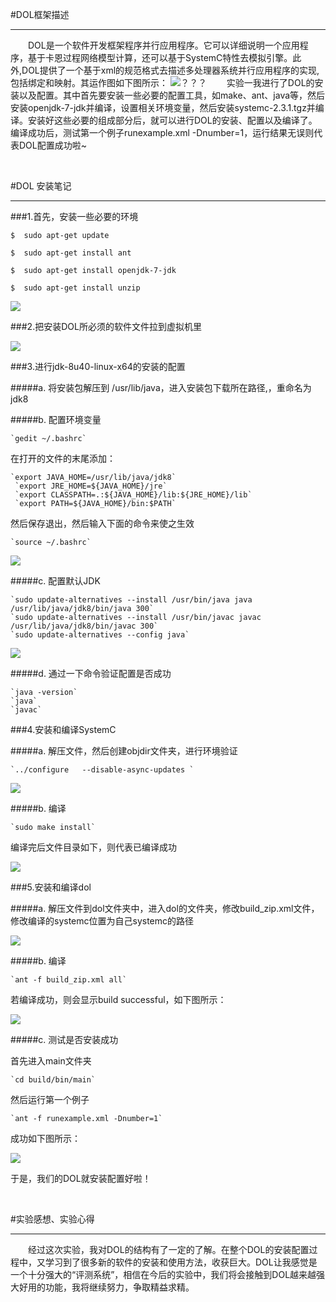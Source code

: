 #DOL框架描述

----------
　　DOL是一个软件开发框架程序并行应用程序。它可以详细说明一个应用程序，基于卡恩过程网络模型计算，还可以基于SystemC特性去模拟引擎。此外,DOL提供了一个基于xml的规范格式去描述多处理器系统并行应用程序的实现,包括绑定和映射。其运作图如下图所示：
![？？？](http://b177.photo.store.qq.com/psb?/V11uwP4a2cS7Cz/rDnwIAS7b1qJeNtgscnFSJFmLcTavEdBwOckGL5TyuI!/b/dLEAAAAAAAAA&bo=8QMqAvEDKgIDCSw!&rf=viewer_4)
　　实验一我进行了DOL的安装以及配置。其中首先要安装一些必要的配置工具，如make、ant、java等，然后安装openjdk-7-jdk并编译，设置相关环境变量，然后安装systemc-2.3.1.tgz并编译。安装好这些必要的组成部分后，就可以进行DOL的安装、配置以及编译了。编译成功后，测试第一个例子runexample.xml -Dnumber=1，运行结果无误则代表DOL配置成功啦~

<br />

#DOL 安装笔记

----------
###1.首先，安装一些必要的环境


`$	sudo apt-get update`

`$	sudo apt-get install ant`

`$ 	sudo apt-get install openjdk-7-jdk`

`$	sudo apt-get install unzip`

![](http://a1.qpic.cn/psb?/V11uwP4a2cS7Cz/YB9wsjYOnO*Y0kLOYrMjK1NCOOWJeyHgpOivOeqso6A!/b/dOEAAAAAAAAA&bo=swLNAQAAAAADB18!&rf=viewer_4)

###2.把安装DOL所必须的软件文件拉到虚拟机里

![](http://a1.qpic.cn/psb?/V11uwP4a2cS7Cz/3d0aZR0vGYSr144tLc*Pd2NWG1p6SvMWHAqMCX.iE0U!/b/dLEAAAAAAAAA&bo=LAGhACwBoQADCSw!&rf=viewer_4)

###3.进行jdk-8u40-linux-x64的安装的配置

#####a. 将安装包解压到 /usr/lib/java，进入安装包下载所在路径,，重命名为jdk8

#####b. 配置环境变量

    `gedit ~/.bashrc`

   在打开的文件的末尾添加：

    `export JAVA_HOME=/usr/lib/java/jdk8`
     `export JRE_HOME=${JAVA_HOME}/jre`
     `export CLASSPATH=.:${JAVA_HOME}/lib:${JRE_HOME}/lib`
     `export PATH=${JAVA_HOME}/bin:$PATH`

   然后保存退出，然后输入下面的命令来使之生效

    `source ~/.bashrc`

![](http://a2.qpic.cn/psb?/V11uwP4a2cS7Cz/qWDIy9zczRgiKowhF3SfGBmIEq7YXupJxKEnSiOpQuE!/b/dLIAAAAAAAAA&bo=8gFYAPIBWAADACU!&rf=viewer_4)

#####c. 配置默认JDK

    `sudo update-alternatives --install /usr/bin/java java /usr/lib/java/jdk8/bin/java 300`
    `sudo update-alternatives --install /usr/bin/javac javac /usr/lib/java/jdk8/bin/javac 300`
    `sudo update-alternatives --config java`

![](http://a1.qpic.cn/psb?/V11uwP4a2cS7Cz/EGwVnjl3LoniqC1SqE2kmB1XETrzIASfb1hOz9w*vLQ!/b/dP8AAAAAAAAA&bo=3gJYAd4CWAEDACU!&rf=viewer_4)

#####d. 通过一下命令验证配置是否成功

    `java -version`  
    `java`  
    `javac`

###4.安装和编译SystemC

#####a. 解压文件，然后创建objdir文件夹，进行环境验证

    `../configure	--disable-async-updates	`

![](http://a1.qpic.cn/psb?/V11uwP4a2cS7Cz/GOh3M8UUd9C*bOhWAorja2rPLlZjdFFYsZg*zET2M*Q!/b/dPYAAAAAAAAA&bo=eALbAXgC2wEDACU!&rf=viewer_4)

#####b. 编译

    `sudo make install`

   编译完后文件目录如下，则代表已编译成功

![](http://a3.qpic.cn/psb?/V11uwP4a2cS7Cz/NbTBO.t4KmsnfBsbF3X6PSxGGWrfdqDeYUROILvlUd8!/b/dLAAAAAAAAAA&bo=dQJHAHUCRwADACU!&rf=viewer_4)

###5.安装和编译dol

#####a. 解压文件到dol文件夹中，进入dol的文件夹，修改build_zip.xml文件，修改编译的systemc位置为自己systemc的路径

![](http://a3.qpic.cn/psb?/V11uwP4a2cS7Cz/CN*89kHtotCd5EDQX8Vrii08cBbrzLz30jblyjc0tQ4!/b/dPgAAAAAAAAA&bo=0wJHANMCRwADACU!&rf=viewer_4)

#####b. 编译

    `ant -f build_zip.xml all`   

   若编译成功，则会显示build successful，如下图所示：

![](http://a3.qpic.cn/psb?/V11uwP4a2cS7Cz/JTyqSq3YEjj3eStnseZa.PbHg.tg6uBcibGG5rxBeYk!/b/dOMAAAAAAAAA&bo=6QA2AOkANgADACU!&rf=viewer_4)

#####c. 测试是否安装成功

   首先进入main文件夹

    `cd build/bin/main`

   然后运行第一个例子

    `ant -f runexample.xml -Dnumber=1`

   成功如下图所示：

![](http://a2.qpic.cn/psb?/V11uwP4a2cS7Cz/BlemiprjKi.mOY6HyY7KXBIOsZeo7a8qCPYXbQSJIDo!/b/dNwAAAAAAAAA&bo=rgHQAa4B0AEDACU!&rf=viewer_4)

于是，我们的DOL就安装配置好啦！

<br />

#实验感想、实验心得

----------
　　经过这次实验，我对DOL的结构有了一定的了解。在整个DOL的安装配置过程中，又学习到了很多新的软件的安装和使用方法，收获巨大。DOL让我感觉是一个十分强大的“评测系统”，相信在今后的实验中，我们将会接触到DOL越来越强大好用的功能，我将继续努力，争取精益求精。

 
